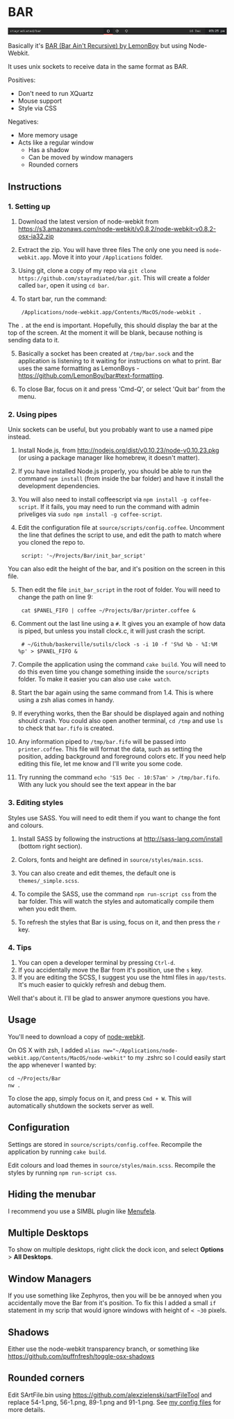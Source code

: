 BAR
===

![BAR](image.png)

Basically it's [BAR (Bar Ain't Recursive) by LemonBoy](https://github.com/LemonBoy/bar) but using Node-Webkit.

It uses unix sockets to receive data in the same format as BAR.

Positives:

- Don't need to run XQuartz
- Mouse support
- Style via CSS

Negatives:

- More memory usage
- Acts like a regular window
  - Has a shadow
  - Can be moved by window managers
  - Rounded corners


## Instructions

### 1. Setting up

1. Download the latest version of node-webkit from https://s3.amazonaws.com/node-webkit/v0.8.2/node-webkit-v0.8.2-osx-ia32.zip

2. Extract the zip. You will have three files The only one you need is `node-webkit.app`. Move it into your `/Applications` folder.

3. Using git, clone a copy of my repo via `git clone https://github.com/stayradiated/bar.git`. This will create a folder called `bar`, open it using `cd bar`.

4. To start bar, run the command:

        /Applications/node-webkit.app/Contents/MacOS/node-webkit .

  The `.` at the end is important. Hopefully, this should display the bar at the top of the screen. At the moment it will be blank, because nothing is sending data to it.

5. Basically a socket has been created at `/tmp/bar.sock` and the application is listening to it waiting for instructions on what to print. Bar uses the same formatting as LemonBoys - https://github.com/LemonBoy/bar#text-formatting.

6. To close Bar, focus on it and press 'Cmd-Q', or select 'Quit bar' from the menu.

### 2. Using pipes

Unix sockets can be useful, but you probably want to use a named pipe instead.

1. Install Node.js, from http://nodejs.org/dist/v0.10.23/node-v0.10.23.pkg (or using a package manager like homebrew, it doesn't matter).

2. If you have installed Node.js properly, you should be able to run the command `npm install` (from inside the bar folder) and have it install the development dependencies. 

3. You will also need to install coffeescript via `npm install -g coffee-script`. If it fails, you may need to run the command with admin priveliges via `sudo npm install -g coffee-script`.

4. Edit the configuration file at `source/scripts/config.coffee`. Uncomment the line that defines the script to use, and edit the path to match where you cloned the repo to.

        script: '~/Projects/Bar/init_bar_script'

  You can also edit the height of the bar, and it's position on the screen in this file.

5. Then edit the file `init_bar_script` in the root of folder. You will need to change the path on line 9:

        cat $PANEL_FIFO | coffee ~/Projects/Bar/printer.coffee &

6. Comment out the last line using a `#`. It gives you an example of how data is piped, but unless you install clock.c, it will just crash the script. 

        # ~/Github/baskerville/sutils/clock -s -i 10 -f 'S%d %b - %I:%M %p' > $PANEL_FIFO &

7. Compile the application using the command `cake build`. You will need to do this even time you change something inside the `source/scripts` folder. To make it easier you can also use `cake watch`.

8. Start the bar again using the same command from 1.4. This is where using a zsh alias comes in handy.

9. If everything works, then the Bar should be displayed again and nothing should crash. You could also open another terminal, `cd /tmp` and use `ls` to check that `bar.fifo` is created.

10. Any information piped to `/tmp/bar.fifo` will be passed into `printer.coffee`. This file will format the data, such as setting the position, adding background and foreground colors etc. If you need help editing this file, let me know and I'll write you some code.

11. Try running the command `echo 'S15 Dec - 10:57am' > /tmp/bar.fifo`. With any luck you should see the text appear in the bar

### 3. Editing styles

Styles use SASS. You will need to edit them if you want to change the font and colours.

1. Install SASS by following the instructions at http://sass-lang.com/install (bottom right section).

2. Colors, fonts and height are defined in `source/styles/main.scss`.

3. You can also create and edit themes, the default one is `themes/_simple.scss`. 

4. To compile the SASS, use the command `npm run-script css` from the bar folder. This will watch the styles and automatically compile them when you edit them.

5. To refresh the styles that Bar is using, focus on it, and then press the `r` key.

### 4. Tips

1. You can open a developer terminal by pressing `Ctrl-d`.
2. If you accidentally move the Bar from it's position, use the `s` key.
3. If you are editing the SCSS, I suggest you use the html files in `app/tests`. It's much easier to quickly refresh and debug them.

Well that's about it. I'll be glad to answer anymore questions you have.

## Usage

You'll need to download a copy of [node-webkit](https://github.com/rogerwang/node-webkit#downloads).

On OS X with zsh, I added `alias nw="~/Applications/node-webkit.app/Contents/MacOS/node-webkit"` to my .zshrc so I could easily start the app whenever I wanted by:

    cd ~/Projects/Bar
    nw .
    
To close the app, simply focus on it, and press `Cmd + W`. This will automatically shutdown the sockets server as well.

## Configuration

Settings are stored in `source/scripts/config.coffee`. Recompile the application by running `cake build`.

Edit colours and load themes in `source/styles/main.scss`. Recompile the styles by running `npm run-script css`.

## Hiding the menubar

I recommend you use a SIMBL plugin like [Menufela](https://github.com/fjolnir/menufela).

## Multiple Desktops

To show on multiple desktops, right click the dock icon, and select **Options** > **All Desktops**.

## Window Managers

If you use something like Zephyros, then you will be be annoyed when you accidentally move the Bar from it's position. To fix this I added a small `if` statement in my scrip that would ignore windows with height of `< ~30` pixels.
## Shadows

Either use the node-webkit transparency branch, or something like https://github.com/puffnfresh/toggle-osx-shadows

## Rounded corners

Edit SArtFile.bin using https://github.com/alexzielenski/sartFileTool and replace 54-1.png, 56-1.png, 89-1.png and 91-1.png. See [my config files](https://github.com/stayradiated/dotfiles/tree/master/OS%20X%20Theme) for more details.
